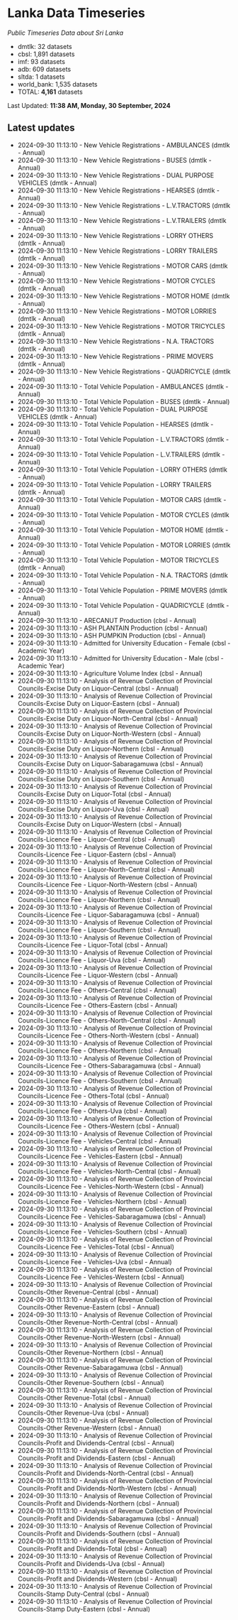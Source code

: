 # Lanka Data Timeseries
*Public Timeseries Data about Sri Lanka*

* dmtlk: 32 datasets
* cbsl: 1,891 datasets
* imf: 93 datasets
* adb: 609 datasets
* sltda: 1 datasets
* world_bank: 1,535 datasets
* TOTAL: **4,161** datasets

Last Updated: **11:38 AM, Monday, 30 September, 2024**

## Latest updates

* 2024-09-30 11:13:10 - New Vehicle Registrations - AMBULANCES (dmtlk - Annual)
* 2024-09-30 11:13:10 - New Vehicle Registrations - BUSES (dmtlk - Annual)
* 2024-09-30 11:13:10 - New Vehicle Registrations - DUAL PURPOSE VEHICLES (dmtlk - Annual)
* 2024-09-30 11:13:10 - New Vehicle Registrations - HEARSES (dmtlk - Annual)
* 2024-09-30 11:13:10 - New Vehicle Registrations - L.V.TRACTORS (dmtlk - Annual)
* 2024-09-30 11:13:10 - New Vehicle Registrations - L.V.TRAILERS (dmtlk - Annual)
* 2024-09-30 11:13:10 - New Vehicle Registrations - LORRY OTHERS (dmtlk - Annual)
* 2024-09-30 11:13:10 - New Vehicle Registrations - LORRY TRAILERS (dmtlk - Annual)
* 2024-09-30 11:13:10 - New Vehicle Registrations - MOTOR CARS (dmtlk - Annual)
* 2024-09-30 11:13:10 - New Vehicle Registrations - MOTOR CYCLES (dmtlk - Annual)
* 2024-09-30 11:13:10 - New Vehicle Registrations - MOTOR HOME (dmtlk - Annual)
* 2024-09-30 11:13:10 - New Vehicle Registrations - MOTOR LORRIES (dmtlk - Annual)
* 2024-09-30 11:13:10 - New Vehicle Registrations - MOTOR TRICYCLES (dmtlk - Annual)
* 2024-09-30 11:13:10 - New Vehicle Registrations - N.A. TRACTORS (dmtlk - Annual)
* 2024-09-30 11:13:10 - New Vehicle Registrations - PRIME MOVERS (dmtlk - Annual)
* 2024-09-30 11:13:10 - New Vehicle Registrations - QUADRICYCLE (dmtlk - Annual)
* 2024-09-30 11:13:10 - Total Vehicle Population - AMBULANCES (dmtlk - Annual)
* 2024-09-30 11:13:10 - Total Vehicle Population - BUSES (dmtlk - Annual)
* 2024-09-30 11:13:10 - Total Vehicle Population - DUAL PURPOSE VEHICLES (dmtlk - Annual)
* 2024-09-30 11:13:10 - Total Vehicle Population - HEARSES (dmtlk - Annual)
* 2024-09-30 11:13:10 - Total Vehicle Population - L.V.TRACTORS (dmtlk - Annual)
* 2024-09-30 11:13:10 - Total Vehicle Population - L.V.TRAILERS (dmtlk - Annual)
* 2024-09-30 11:13:10 - Total Vehicle Population - LORRY OTHERS (dmtlk - Annual)
* 2024-09-30 11:13:10 - Total Vehicle Population - LORRY TRAILERS (dmtlk - Annual)
* 2024-09-30 11:13:10 - Total Vehicle Population - MOTOR CARS (dmtlk - Annual)
* 2024-09-30 11:13:10 - Total Vehicle Population - MOTOR CYCLES (dmtlk - Annual)
* 2024-09-30 11:13:10 - Total Vehicle Population - MOTOR HOME (dmtlk - Annual)
* 2024-09-30 11:13:10 - Total Vehicle Population - MOTOR LORRIES (dmtlk - Annual)
* 2024-09-30 11:13:10 - Total Vehicle Population - MOTOR TRICYCLES (dmtlk - Annual)
* 2024-09-30 11:13:10 - Total Vehicle Population - N.A. TRACTORS (dmtlk - Annual)
* 2024-09-30 11:13:10 - Total Vehicle Population - PRIME MOVERS (dmtlk - Annual)
* 2024-09-30 11:13:10 - Total Vehicle Population - QUADRICYCLE (dmtlk - Annual)
* 2024-09-30 11:13:10 - ARECANUT Production (cbsl - Annual)
* 2024-09-30 11:13:10 - ASH PLANTAIN Production (cbsl - Annual)
* 2024-09-30 11:13:10 - ASH PUMPKIN Production (cbsl - Annual)
* 2024-09-30 11:13:10 - Admitted for University Education - Female (cbsl - Academic Year)
* 2024-09-30 11:13:10 - Admitted for University Education - Male (cbsl - Academic Year)
* 2024-09-30 11:13:10 - Agriculture Volume Index (cbsl - Annual)
* 2024-09-30 11:13:10 - Analysis of Revenue Collection of Provincial Councils-Excise Duty on Liquor-Central (cbsl - Annual)
* 2024-09-30 11:13:10 - Analysis of Revenue Collection of Provincial Councils-Excise Duty on Liquor-Eastern (cbsl - Annual)
* 2024-09-30 11:13:10 - Analysis of Revenue Collection of Provincial Councils-Excise Duty on Liquor-North-Central (cbsl - Annual)
* 2024-09-30 11:13:10 - Analysis of Revenue Collection of Provincial Councils-Excise Duty on Liquor-North-Western (cbsl - Annual)
* 2024-09-30 11:13:10 - Analysis of Revenue Collection of Provincial Councils-Excise Duty on Liquor-Northern (cbsl - Annual)
* 2024-09-30 11:13:10 - Analysis of Revenue Collection of Provincial Councils-Excise Duty on Liquor-Sabaragamuwa (cbsl - Annual)
* 2024-09-30 11:13:10 - Analysis of Revenue Collection of Provincial Councils-Excise Duty on Liquor-Southern (cbsl - Annual)
* 2024-09-30 11:13:10 - Analysis of Revenue Collection of Provincial Councils-Excise Duty on Liquor-Total (cbsl - Annual)
* 2024-09-30 11:13:10 - Analysis of Revenue Collection of Provincial Councils-Excise Duty on Liquor-Uva (cbsl - Annual)
* 2024-09-30 11:13:10 - Analysis of Revenue Collection of Provincial Councils-Excise Duty on Liquor-Western (cbsl - Annual)
* 2024-09-30 11:13:10 - Analysis of Revenue Collection of Provincial Councils-Licence Fee - Liquor-Central (cbsl - Annual)
* 2024-09-30 11:13:10 - Analysis of Revenue Collection of Provincial Councils-Licence Fee - Liquor-Eastern (cbsl - Annual)
* 2024-09-30 11:13:10 - Analysis of Revenue Collection of Provincial Councils-Licence Fee - Liquor-North-Central (cbsl - Annual)
* 2024-09-30 11:13:10 - Analysis of Revenue Collection of Provincial Councils-Licence Fee - Liquor-North-Western (cbsl - Annual)
* 2024-09-30 11:13:10 - Analysis of Revenue Collection of Provincial Councils-Licence Fee - Liquor-Northern (cbsl - Annual)
* 2024-09-30 11:13:10 - Analysis of Revenue Collection of Provincial Councils-Licence Fee - Liquor-Sabaragamuwa (cbsl - Annual)
* 2024-09-30 11:13:10 - Analysis of Revenue Collection of Provincial Councils-Licence Fee - Liquor-Southern (cbsl - Annual)
* 2024-09-30 11:13:10 - Analysis of Revenue Collection of Provincial Councils-Licence Fee - Liquor-Total (cbsl - Annual)
* 2024-09-30 11:13:10 - Analysis of Revenue Collection of Provincial Councils-Licence Fee - Liquor-Uva (cbsl - Annual)
* 2024-09-30 11:13:10 - Analysis of Revenue Collection of Provincial Councils-Licence Fee - Liquor-Western (cbsl - Annual)
* 2024-09-30 11:13:10 - Analysis of Revenue Collection of Provincial Councils-Licence Fee - Others-Central (cbsl - Annual)
* 2024-09-30 11:13:10 - Analysis of Revenue Collection of Provincial Councils-Licence Fee - Others-Eastern (cbsl - Annual)
* 2024-09-30 11:13:10 - Analysis of Revenue Collection of Provincial Councils-Licence Fee - Others-North-Central (cbsl - Annual)
* 2024-09-30 11:13:10 - Analysis of Revenue Collection of Provincial Councils-Licence Fee - Others-North-Western (cbsl - Annual)
* 2024-09-30 11:13:10 - Analysis of Revenue Collection of Provincial Councils-Licence Fee - Others-Northern (cbsl - Annual)
* 2024-09-30 11:13:10 - Analysis of Revenue Collection of Provincial Councils-Licence Fee - Others-Sabaragamuwa (cbsl - Annual)
* 2024-09-30 11:13:10 - Analysis of Revenue Collection of Provincial Councils-Licence Fee - Others-Southern (cbsl - Annual)
* 2024-09-30 11:13:10 - Analysis of Revenue Collection of Provincial Councils-Licence Fee - Others-Total (cbsl - Annual)
* 2024-09-30 11:13:10 - Analysis of Revenue Collection of Provincial Councils-Licence Fee - Others-Uva (cbsl - Annual)
* 2024-09-30 11:13:10 - Analysis of Revenue Collection of Provincial Councils-Licence Fee - Others-Western (cbsl - Annual)
* 2024-09-30 11:13:10 - Analysis of Revenue Collection of Provincial Councils-Licence Fee - Vehicles-Central (cbsl - Annual)
* 2024-09-30 11:13:10 - Analysis of Revenue Collection of Provincial Councils-Licence Fee - Vehicles-Eastern (cbsl - Annual)
* 2024-09-30 11:13:10 - Analysis of Revenue Collection of Provincial Councils-Licence Fee - Vehicles-North-Central (cbsl - Annual)
* 2024-09-30 11:13:10 - Analysis of Revenue Collection of Provincial Councils-Licence Fee - Vehicles-North-Western (cbsl - Annual)
* 2024-09-30 11:13:10 - Analysis of Revenue Collection of Provincial Councils-Licence Fee - Vehicles-Northern (cbsl - Annual)
* 2024-09-30 11:13:10 - Analysis of Revenue Collection of Provincial Councils-Licence Fee - Vehicles-Sabaragamuwa (cbsl - Annual)
* 2024-09-30 11:13:10 - Analysis of Revenue Collection of Provincial Councils-Licence Fee - Vehicles-Southern (cbsl - Annual)
* 2024-09-30 11:13:10 - Analysis of Revenue Collection of Provincial Councils-Licence Fee - Vehicles-Total (cbsl - Annual)
* 2024-09-30 11:13:10 - Analysis of Revenue Collection of Provincial Councils-Licence Fee - Vehicles-Uva (cbsl - Annual)
* 2024-09-30 11:13:10 - Analysis of Revenue Collection of Provincial Councils-Licence Fee - Vehicles-Western (cbsl - Annual)
* 2024-09-30 11:13:10 - Analysis of Revenue Collection of Provincial Councils-Other Revenue-Central (cbsl - Annual)
* 2024-09-30 11:13:10 - Analysis of Revenue Collection of Provincial Councils-Other Revenue-Eastern (cbsl - Annual)
* 2024-09-30 11:13:10 - Analysis of Revenue Collection of Provincial Councils-Other Revenue-North-Central (cbsl - Annual)
* 2024-09-30 11:13:10 - Analysis of Revenue Collection of Provincial Councils-Other Revenue-North-Western (cbsl - Annual)
* 2024-09-30 11:13:10 - Analysis of Revenue Collection of Provincial Councils-Other Revenue-Northern (cbsl - Annual)
* 2024-09-30 11:13:10 - Analysis of Revenue Collection of Provincial Councils-Other Revenue-Sabaragamuwa (cbsl - Annual)
* 2024-09-30 11:13:10 - Analysis of Revenue Collection of Provincial Councils-Other Revenue-Southern (cbsl - Annual)
* 2024-09-30 11:13:10 - Analysis of Revenue Collection of Provincial Councils-Other Revenue-Total (cbsl - Annual)
* 2024-09-30 11:13:10 - Analysis of Revenue Collection of Provincial Councils-Other Revenue-Uva (cbsl - Annual)
* 2024-09-30 11:13:10 - Analysis of Revenue Collection of Provincial Councils-Other Revenue-Western (cbsl - Annual)
* 2024-09-30 11:13:10 - Analysis of Revenue Collection of Provincial Councils-Profit and Dividends-Central (cbsl - Annual)
* 2024-09-30 11:13:10 - Analysis of Revenue Collection of Provincial Councils-Profit and Dividends-Eastern (cbsl - Annual)
* 2024-09-30 11:13:10 - Analysis of Revenue Collection of Provincial Councils-Profit and Dividends-North-Central (cbsl - Annual)
* 2024-09-30 11:13:10 - Analysis of Revenue Collection of Provincial Councils-Profit and Dividends-North-Western (cbsl - Annual)
* 2024-09-30 11:13:10 - Analysis of Revenue Collection of Provincial Councils-Profit and Dividends-Northern (cbsl - Annual)
* 2024-09-30 11:13:10 - Analysis of Revenue Collection of Provincial Councils-Profit and Dividends-Sabaragamuwa (cbsl - Annual)
* 2024-09-30 11:13:10 - Analysis of Revenue Collection of Provincial Councils-Profit and Dividends-Southern (cbsl - Annual)
* 2024-09-30 11:13:10 - Analysis of Revenue Collection of Provincial Councils-Profit and Dividends-Total (cbsl - Annual)
* 2024-09-30 11:13:10 - Analysis of Revenue Collection of Provincial Councils-Profit and Dividends-Uva (cbsl - Annual)
* 2024-09-30 11:13:10 - Analysis of Revenue Collection of Provincial Councils-Profit and Dividends-Western (cbsl - Annual)
* 2024-09-30 11:13:10 - Analysis of Revenue Collection of Provincial Councils-Stamp Duty-Central (cbsl - Annual)
* 2024-09-30 11:13:10 - Analysis of Revenue Collection of Provincial Councils-Stamp Duty-Eastern (cbsl - Annual)